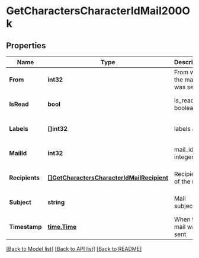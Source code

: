 # GetCharactersCharacterIdMail200Ok

## Properties
Name | Type | Description | Notes
------------ | ------------- | ------------- | -------------
**From** | **int32** | From whom the mail was sent | [optional] [default to null]
**IsRead** | **bool** | is_read boolean | [optional] [default to null]
**Labels** | **[]int32** | labels array | [optional] [default to null]
**MailId** | **int32** | mail_id integer | [optional] [default to null]
**Recipients** | [**[]GetCharactersCharacterIdMailRecipient**](get_characters_character_id_mail_recipient.md) | Recipients of the mail | [optional] [default to null]
**Subject** | **string** | Mail subject | [optional] [default to null]
**Timestamp** | [**time.Time**](time.Time.md) | When the mail was sent | [optional] [default to null]

[[Back to Model list]](../README.md#documentation-for-models) [[Back to API list]](../README.md#documentation-for-api-endpoints) [[Back to README]](../README.md)


